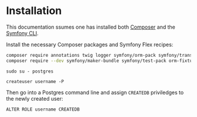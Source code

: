 # Installation

This documentation ssumes one has installed both 
[Composer](https://getcomposer.org/) and the 
[Symfony CLI](https://symfony.com/download).

Install the necessary Composer packages and 
Symfony Flex recipes:

```bash
composer require annotations twig logger symfony/orm-pack symfony/translation twig/intl-extra knplabs/knp-menu-bundle symfony/messenger symfony/redis-messenger symfony/security-bundle symfony/security-csrf symfony/form symfony/filesystem symfony/string symfony/uid symfony/validator symfony/workflow stof/doctrine-extensions-bundle symfony/asset symfony/lock symfony/notifier
composer require --dev symfony/maker-bundle symfony/test-pack orm-fixtures symfony/profiler-pack 
```

```
sudo su - postgres
```

```
createuser username -P
```

Then go into a Postgres command line and assign `CREATEDB`
priviledges to the newly created user:

```
ALTER ROLE username CREATEDB
```
